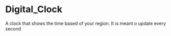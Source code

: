 # Digital_Clock
A clock that shows the time based of your region. It is meant o update every second

